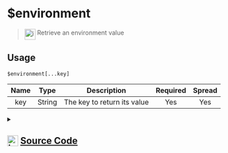 # $environment
> <img align="top" src="https://upload.wikimedia.org/wikipedia/commons/thumb/e/e4/Infobox_info_icon.svg/160px-Infobox_info_icon.svg.png?20150409153300" alt="image" width="25" height="auto"> Retrieve an environment value
## Usage
```
$environment[...key]
```
| Name | Type | Description | Required | Spread
| :---: | :---: | :---: | :---: | :---: |
key | String | The key to return its value | Yes | Yes
<details>
<summary>
    
## <img align="top" src="https://cdn4.iconfinder.com/data/icons/iconsimple-logotypes/512/github-512.png" alt="image" width="25" height="auto">  [Source Code](https://github.com/tryforge/ForgeScript-V2/blob/main/src/native/environment.ts)
    
</summary>
    
```ts
import { ArgType, NativeFunction } from "../structures/NativeFunction"
import { Return } from "../structures/Return"

export default new NativeFunction({
    name: "$environment",
    description: "Retrieve an environment value",
    args: [
        {
            name: "key",
            description: "The key to return its value",
            required: true,
            type: ArgType.String,
            rest: true
        }
    ],
    brackets: true,
    unwrap: true,
    execute(ctx, [ args ]) {
        const env = ctx.getEnvironmentKey(args)
        return Return.successFormatted(env)
    },
})
```
    
</details>